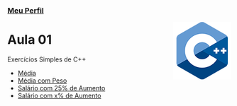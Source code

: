 ### [Meu Perfil](http://phstefen.github.io/)

 <img align="right" src="../../img/cpp.png" width="130"/>

# Aula 01
Exercícios Simples de C++

* [Média](https://github.com/phStefen/aulas-cpp/tree/master/projetos/aula-01/media.cpp)
* [Média com Peso](https://github.com/phStefen/aulas-cpp/tree/master/projetos/aula-01/pedo.cpp)
* [Salário com 25% de Aumento](https://github.com/phStefen/aulas-cpp/tree/master/projetos/aula-01/salario.cpp)
* [Salário com x% de Aumento](https://github.com/phStefen/aulas-cpp/tree/master/projetos/aula-01/salario2.cpp)